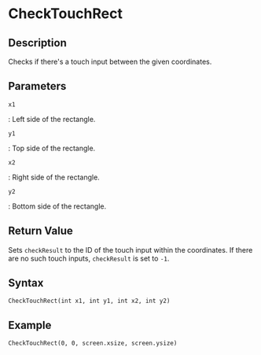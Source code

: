 # CheckTouchRect

## Description
Checks if there's a touch input between the given coordinates.

## Parameters
`x1`

:   Left side of the rectangle.

`y1`

:   Top side of the rectangle.

`x2`

:   Right side of the rectangle.

`y2`

:   Bottom side of the rectangle.

## Return Value
Sets `checkResult` to the ID of the touch input within the coordinates. If there are no such touch inputs, `checkResult` is set to `-1`.

## Syntax
```
CheckTouchRect(int x1, int y1, int x2, int y2)
```

## Example
```
CheckTouchRect(0, 0, screen.xsize, screen.ysize)
```